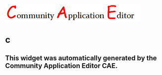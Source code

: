 ![CAE](https://github.com/patricia-cae/frontendComponent-109/blob/gh-pages/img/logo.png)  

c
===================


This widget was automatically generated by the Community Application Editor CAE.  
---------------
